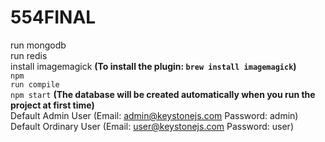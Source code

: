 # 554FINAL

run mongodb</br>
run redis</br>
install imagemagick <b>(To install the plugin: <code>brew install imagemagick</code>)</b></br>
<code>npm run compile</code></br>
<code>npm start</code> <b>(The database will be created automatically when you run the project at first time)</b> </br>
Default Admin User (Email: admin@keystonejs.com Password: admin)</br>
Default Ordinary User (Email: user@keystonejs.com Password: user)

